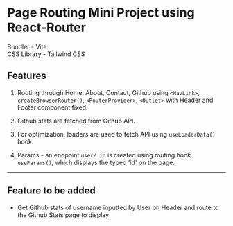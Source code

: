 # Page Routing Mini Project using React-Router

Bundler - Vite </br>
CSS Library - Tailwind CSS

## Features

1. Routing through Home, About, Contact, Github using `<NavLink>`, `createBrowserRouter()`, `<RouterProvider>`, `<Outlet>`
with Header and Footer component fixed.

2. Github stats are fetched from Github API.

3. For optimization, loaders are used to fetch API using `useLoaderData()` hook.

4. Params - an endpoint `user/:id` is created using routing hook `useParams()`, which displays the typed 'id' on the page.

---

## Feature to be added

- Get Github stats of username inputted by User on Header and route to the Github Stats page to display